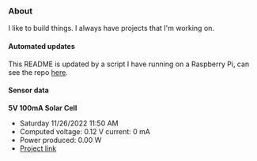 ### About
I like to build things. I always have projects that I'm working on.

#### Automated updates
This README is updated by a script I have running on a Raspberry Pi, can see the repo [here](https://github.com/jdc-cunningham/raspi-git-repo-updater).

#### Sensor data
**5V 100mA Solar Cell**
- Saturday 11/26/2022 11:50 AM
- Computed voltage: 0.12 V current: 0 mA
- Power produced: 0.00 W
- [Project link](https://github.com/jdc-cunningham/raspisolarplotter)